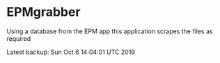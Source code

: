 # EPMgrabber
Using a database from the EPM app this application scrapes the files as required


Latest backup: Sun Oct 6 14:04:01 UTC 2019
